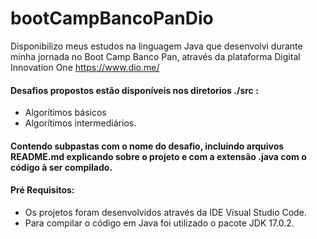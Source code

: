 # bootCampBancoPanDio

Disponibilizo meus estudos na linguagem Java que desenvolvi durante minha jornada no Boot Camp Banco Pan, através da plataforma Digital Innovation One <https://www.dio.me/>

#### Desafios propostos estão disponíveis nos diretorios ./src :
* Algorítimos básicos  
* Algorítimos intermediários.
#### Contendo subpastas com o nome do desafio, incluindo arquivos README.md explicando sobre o projeto e com a extensão .java com o código à ser compilado.

#### Pré Requisitos:

- Os projetos foram desenvolvidos através da IDE Visual Studio Code.
- Para compilar o código em Java foi utilizado o pacote JDK 17.0.2.
